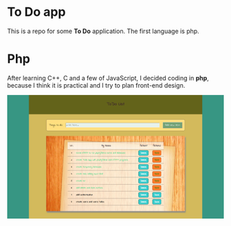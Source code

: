 # To Do app

This is a repo for some **To Do** application. The first  language is php.


# Php

After learning C++, C and a few of JavaScript, I decided coding in **php**, because I think it is practical and I try to plan front-end design.

![alt text](./docs/images/php_toDo_v1.0.png)
